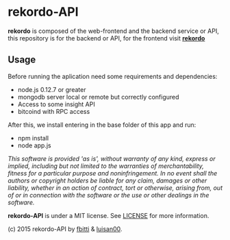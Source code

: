 # rekordo-API
**rekordo**  is composed of the web-frontend and the backend service or API, this repository is for the backend or API, for the frontend visit <a href="https://github.com/luisan00/rekordo">**rekordo**</a>
## Usage
Before running the aplication need some requirements and dependencies:
- node.js 0.12.7 or greater
- mongodb server local or remote but correctly configured
- Access to some insight API
- bitcoind with RPC access

After this, we install entering in the base folder of this app and run:
- npm install
- node app.js

_This software is provided 'as is', without warranty of any kind, express or implied, including but not limited to the warranties of merchantability, fitness for a particular purpose and noninfringement. In no event shall the authors or copyright holders be liable for any claim, damages or other liability, whether in an action of contract, tort or otherwise, arising from, out of or in connection with the software or the use or other dealings in the software._

**rekordo-API** is under a MIT license.
See <a href="https://github.com/luisan00/rekordo-API/blob/master/LICENSE">LICENSE</a> for more information.</p>
<p>(c) 2015 rekordo-API by <a href="https://github.com/fbitti">fbitti</a> & <a href="https://github.com/luisan00">luisan00</a>.</p>

